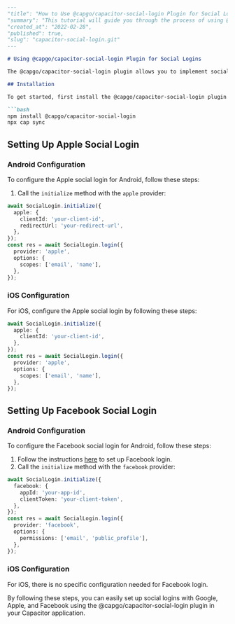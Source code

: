 ```md
---
"title": "How to Use @capgo/capacitor-social-login Plugin for Social Logins",
"summary": "This tutorial will guide you through the process of using @capgo/capacitor-social-login plugin for implementing social logins with Google, Apple, and Facebook in your Capacitor application.",
"created_at": "2022-02-28",
"published": true,
"slug": "capacitor-social-login.git"
---

# Using @capgo/capacitor-social-login Plugin for Social Logins

The @capgo/capacitor-social-login plugin allows you to implement social logins in your Capacitor application with ease. This tutorial will walk you through the process of setting up social logins with Google, Apple, and Facebook using this plugin.

## Installation

To get started, first install the @capgo/capacitor-social-login plugin by running the following command in your project directory:

```bash
npm install @capgo/capacitor-social-login
npx cap sync
```

## Setting Up Apple Social Login

### Android Configuration

To configure the Apple social login for Android, follow these steps:

1. Call the `initialize` method with the `apple` provider:

```typescript
await SocialLogin.initialize({
  apple: {
    clientId: 'your-client-id',
    redirectUrl: 'your-redirect-url',
  },
});
const res = await SocialLogin.login({
  provider: 'apple',
  options: {
    scopes: ['email', 'name'],
  },
});
```

### iOS Configuration

For iOS, configure the Apple social login by following these steps:

```typescript
await SocialLogin.initialize({
  apple: {
    clientId: 'your-client-id',
  },
});
const res = await SocialLogin.login({
  provider: 'apple',
  options: {
    scopes: ['email', 'name'],
  },
});
```

## Setting Up Facebook Social Login

### Android Configuration

To configure the Facebook social login for Android, follow these steps:

1. Follow the instructions [here](https://developers.facebook.com/docs/android/getting-started) to set up Facebook login.
2. Call the `initialize` method with the `facebook` provider:

```typescript
await SocialLogin.initialize({
  facebook: {
    appId: 'your-app-id',
    clientToken: 'your-client-token',
  },
});
const res = await SocialLogin.login({
  provider: 'facebook',
  options: {
    permissions: ['email', 'public_profile'],
  },
});
```

### iOS Configuration

For iOS, there is no specific configuration needed for Facebook login.

By following these steps, you can easily set up social logins with Google, Apple, and Facebook using the @capgo/capacitor-social-login plugin in your Capacitor application.
```